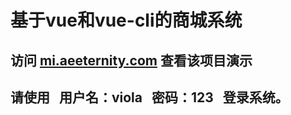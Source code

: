 # 基于vue和vue-cli的商城系统
## 访问 [mi.aeeternity.com](http://mi.aeeternity.com) 查看该项目演示
## 请使用   用户名：viola   密码：123   登录系统。
